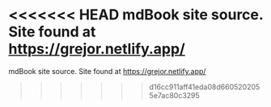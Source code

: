 <<<<<<< HEAD
mdBook site source. Site found at https://grejor.netlify.app/
=======
mdBook site source. Site found at https://grejor.netlify.app/  
>>>>>>> d16cc911aff41eda08d6605202055e7ac80c3295
